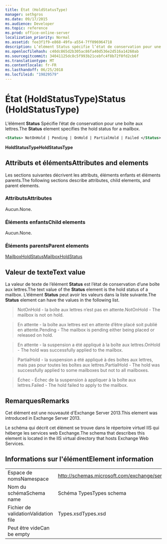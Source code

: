 ```yaml
---
title: État (HoldStatusType)
manager: sethgros
ms.date: 09/17/2015
ms.audience: Developer
ms.topic: reference
ms.prod: office-online-server
localization_priority: Normal
ms.assetid: fee3f1f9-e868-49fa-a554-7ff096964718
description: L’élément Status spécifie l’état de conservation pour une boîte aux lettres.
ms.openlocfilehash: c40dc865d2b305ac86fa40d536e2d516a14260ab
ms.sourcegitcommit: 34041125dc8c5f993b21cebfc4f8b72f0fd2cb6f
ms.translationtype: MT
ms.contentlocale: fr-FR
ms.lasthandoff: 06/25/2018
ms.locfileid: "19829579"
---
```

# <a name="status-holdstatustype"></a><span data-ttu-id="b59b8-103">État (HoldStatusType)</span><span class="sxs-lookup"><span data-stu-id="b59b8-103">Status (HoldStatusType)</span></span>

<span data-ttu-id="b59b8-104">L’élément **Status** Spécifie l’état de conservation pour une boîte aux lettres.</span><span class="sxs-lookup"><span data-stu-id="b59b8-104">The **Status** element specifies the hold status for a mailbox.</span></span> 
  
```XML
<Status> NotOnHold | Pending | OnHold | PartialHold | Failed </Status>
```

 <span data-ttu-id="b59b8-105">**HoldStatusType**</span><span class="sxs-lookup"><span data-stu-id="b59b8-105">**HoldStatusType**</span></span>
## <a name="attributes-and-elements"></a><span data-ttu-id="b59b8-106">Attributs et éléments</span><span class="sxs-lookup"><span data-stu-id="b59b8-106">Attributes and elements</span></span>

<span data-ttu-id="b59b8-107">Les sections suivantes décrivent les attributs, éléments enfants et éléments parents.</span><span class="sxs-lookup"><span data-stu-id="b59b8-107">The following sections describe attributes, child elements, and parent elements.</span></span>
  
### <a name="attributes"></a><span data-ttu-id="b59b8-108">Attributs</span><span class="sxs-lookup"><span data-stu-id="b59b8-108">Attributes</span></span>

<span data-ttu-id="b59b8-109">Aucun.</span><span class="sxs-lookup"><span data-stu-id="b59b8-109">None.</span></span>
  
### <a name="child-elements"></a><span data-ttu-id="b59b8-110">Éléments enfants</span><span class="sxs-lookup"><span data-stu-id="b59b8-110">Child elements</span></span>

<span data-ttu-id="b59b8-111">Aucun.</span><span class="sxs-lookup"><span data-stu-id="b59b8-111">None.</span></span>
  
### <a name="parent-elements"></a><span data-ttu-id="b59b8-112">Éléments parents</span><span class="sxs-lookup"><span data-stu-id="b59b8-112">Parent elements</span></span>

[<span data-ttu-id="b59b8-113">MailboxHoldStatus</span><span class="sxs-lookup"><span data-stu-id="b59b8-113">MailboxHoldStatus</span></span>](mailboxholdstatus.md)
  
## <a name="text-value"></a><span data-ttu-id="b59b8-114">Valeur de texte</span><span class="sxs-lookup"><span data-stu-id="b59b8-114">Text value</span></span>

<span data-ttu-id="b59b8-115">La valeur de texte de l’élément **Status** est l’état de conservation d’une boîte aux lettres.</span><span class="sxs-lookup"><span data-stu-id="b59b8-115">The text value of the **Status** element is the hold status of a mailbox.</span></span> <span data-ttu-id="b59b8-116">L’élément **Status** peut avoir les valeurs dans la liste suivante.</span><span class="sxs-lookup"><span data-stu-id="b59b8-116">The **Status** element can have the values in the following list.</span></span> 
  
> <span data-ttu-id="b59b8-117">NotOnHold - la boîte aux lettres n’est pas en attente.</span><span class="sxs-lookup"><span data-stu-id="b59b8-117">NotOnHold - The mailbox is not on hold.</span></span>
    
> <span data-ttu-id="b59b8-118">En attente - la boîte aux lettres est en attente d’être placé soit publié en attente.</span><span class="sxs-lookup"><span data-stu-id="b59b8-118">Pending - The mailbox is pending either being placed or released on hold.</span></span> 
    
> <span data-ttu-id="b59b8-119">En attente - la suspension a été appliqué à la boîte aux lettres.</span><span class="sxs-lookup"><span data-stu-id="b59b8-119">OnHold - The hold was successfully applied to the mailbox.</span></span> 
    
> <span data-ttu-id="b59b8-120">PartialHold - la suspension a été appliqué à des boîtes aux lettres, mais pas pour toutes les boîtes aux lettres.</span><span class="sxs-lookup"><span data-stu-id="b59b8-120">PartialHold - The hold was successfully applied to some mailboxes but not to all mailboxes.</span></span>
    
> <span data-ttu-id="b59b8-121">Échec - Échec de la suspension à appliquer à la boîte aux lettres.</span><span class="sxs-lookup"><span data-stu-id="b59b8-121">Failed - The hold failed to apply to the mailbox.</span></span>
    
## <a name="remarks"></a><span data-ttu-id="b59b8-122">Remarques</span><span class="sxs-lookup"><span data-stu-id="b59b8-122">Remarks</span></span>

<span data-ttu-id="b59b8-123">Cet élément est une nouveauté d'Exchange Server 2013.</span><span class="sxs-lookup"><span data-stu-id="b59b8-123">This element was introduced in Exchange Server 2013.</span></span>
  
<span data-ttu-id="b59b8-124">Le schéma qui décrit cet élément se trouve dans le répertoire virtuel IIS qui héberge les services web Exchange.</span><span class="sxs-lookup"><span data-stu-id="b59b8-124">The schema that describes this element is located in the IIS virtual directory that hosts Exchange Web Services.</span></span>
  
## <a name="element-information"></a><span data-ttu-id="b59b8-125">Informations sur l'élément</span><span class="sxs-lookup"><span data-stu-id="b59b8-125">Element information</span></span>

|||
|:-----|:-----|
|<span data-ttu-id="b59b8-126">Espace de noms</span><span class="sxs-lookup"><span data-stu-id="b59b8-126">Namespace</span></span>  <br/> |http://schemas.microsoft.com/exchange/services/2006/types  <br/> |
|<span data-ttu-id="b59b8-127">Nom du schéma</span><span class="sxs-lookup"><span data-stu-id="b59b8-127">Schema name</span></span>  <br/> |<span data-ttu-id="b59b8-128">Schéma Types</span><span class="sxs-lookup"><span data-stu-id="b59b8-128">Types schema</span></span>  <br/> |
|<span data-ttu-id="b59b8-129">Fichier de validation</span><span class="sxs-lookup"><span data-stu-id="b59b8-129">Validation file</span></span>  <br/> |<span data-ttu-id="b59b8-130">Types.xsd</span><span class="sxs-lookup"><span data-stu-id="b59b8-130">Types.xsd</span></span>  <br/> |
|<span data-ttu-id="b59b8-131">Peut être vide</span><span class="sxs-lookup"><span data-stu-id="b59b8-131">Can be empty</span></span>  <br/> ||
   

